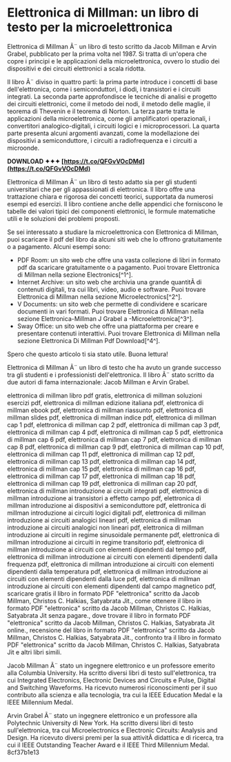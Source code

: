 
 
# Elettronica di Millman: un libro di testo per la microelettronica
 
Elettronica di Millman Ã¨ un libro di testo scritto da Jacob Millman e Arvin Grabel, pubblicato per la prima volta nel 1987. Si tratta di un'opera che copre i principi e le applicazioni della microelettronica, ovvero lo studio dei dispositivi e dei circuiti elettronici a scala ridotta.
 
Il libro Ã¨ diviso in quattro parti: la prima parte introduce i concetti di base dell'elettronica, come i semiconduttori, i diodi, i transistori e i circuiti integrati. La seconda parte approfondisce le tecniche di analisi e progetto dei circuiti elettronici, come il metodo dei nodi, il metodo delle maglie, il teorema di Thevenin e il teorema di Norton. La terza parte tratta le applicazioni della microelettronica, come gli amplificatori operazionali, i convertitori analogico-digitali, i circuiti logici e i microprocessori. La quarta parte presenta alcuni argomenti avanzati, come la modellazione dei dispositivi a semiconduttore, i circuiti a radiofrequenza e i circuiti a microonde.
 
**DOWNLOAD ✦✦✦ [https://t.co/QFGvVOcDMd](https://t.co/QFGvVOcDMd)**


 
Elettronica di Millman Ã¨ un libro di testo adatto sia per gli studenti universitari che per gli appassionati di elettronica. Il libro offre una trattazione chiara e rigorosa dei concetti teorici, supportata da numerosi esempi ed esercizi. Il libro contiene anche delle appendici che forniscono le tabelle dei valori tipici dei componenti elettronici, le formule matematiche utili e le soluzioni dei problemi proposti.
 
Se sei interessato a studiare la microelettronica con Elettronica di Millman, puoi scaricare il pdf del libro da alcuni siti web che lo offrono gratuitamente o a pagamento. Alcuni esempi sono:
 
- PDF Room: un sito web che offre una vasta collezione di libri in formato pdf da scaricare gratuitamente o a pagamento. Puoi trovare Elettronica di Millman nella sezione Electronics[^1^].
- Internet Archive: un sito web che archivia una grande quantitÃ  di contenuti digitali, tra cui libri, video, audio e software. Puoi trovare Elettronica di Millman nella sezione Microelectronics[^2^].
- V Documents: un sito web che permette di condividere e scaricare documenti in vari formati. Puoi trovare Elettronica di Millman nella sezione Elettronica-Millman J Grabel a -Microelettronica[^3^].
- Sway Office: un sito web che offre una piattaforma per creare e presentare contenuti interattivi. Puoi trovare Elettronica di Millman nella sezione Elettronica Di Millman Pdf Download[^4^].

Spero che questo articolo ti sia stato utile. Buona lettura!
  
Elettronica di Millman Ã¨ un libro di testo che ha avuto un grande successo tra gli studenti e i professionisti dell'elettronica. Il libro Ã¨ stato scritto da due autori di fama internazionale: Jacob Millman e Arvin Grabel.
 
elettronica di millman libro pdf gratis,  elettronica di millman soluzioni esercizi pdf,  elettronica di millman edizione italiana pdf,  elettronica di millman ebook pdf,  elettronica di millman riassunto pdf,  elettronica di millman slides pdf,  elettronica di millman indice pdf,  elettronica di millman cap 1 pdf,  elettronica di millman cap 2 pdf,  elettronica di millman cap 3 pdf,  elettronica di millman cap 4 pdf,  elettronica di millman cap 5 pdf,  elettronica di millman cap 6 pdf,  elettronica di millman cap 7 pdf,  elettronica di millman cap 8 pdf,  elettronica di millman cap 9 pdf,  elettronica di millman cap 10 pdf,  elettronica di millman cap 11 pdf,  elettronica di millman cap 12 pdf,  elettronica di millman cap 13 pdf,  elettronica di millman cap 14 pdf,  elettronica di millman cap 15 pdf,  elettronica di millman cap 16 pdf,  elettronica di millman cap 17 pdf,  elettronica di millman cap 18 pdf,  elettronica di millman cap 19 pdf,  elettronica di millman cap 20 pdf,  elettronica di millman introduzione ai circuiti integrati pdf,  elettronica di millman introduzione ai transistori a effetto campo pdf,  elettronica di millman introduzione ai dispositivi a semiconduttore pdf,  elettronica di millman introduzione ai circuiti logici digitali pdf,  elettronica di millman introduzione ai circuiti analogici lineari pdf,  elettronica di millman introduzione ai circuiti analogici non lineari pdf,  elettronica di millman introduzione ai circuiti in regime sinusoidale permanente pdf,  elettronica di millman introduzione ai circuiti in regime transitorio pdf,  elettronica di millman introduzione ai circuiti con elementi dipendenti dal tempo pdf,  elettronica di millman introduzione ai circuiti con elementi dipendenti dalla frequenza pdf,  elettronica di millman introduzione ai circuiti con elementi dipendenti dalla temperatura pdf,  elettronica di millman introduzione ai circuiti con elementi dipendenti dalla luce pdf,  elettronica di millman introduzione ai circuiti con elementi dipendenti dal campo magnetico pdf,  scaricare gratis il libro in formato PDF "elettronica" scritto da Jacob Millman, Christos C. Halkias, Satyabrata Jit.,  come ottenere il libro in formato PDF "elettronica" scritto da Jacob Millman, Christos C. Halkias, Satyabrata Jit senza pagare.,  dove trovare il libro in formato PDF "elettronica" scritto da Jacob Millman, Christos C. Halkias, Satyabrata Jit online.,  recensione del libro in formato PDF "elettronica" scritto da Jacob Millman, Christos C. Halkias, Satyabrata Jit.,  confronto tra il libro in formato PDF "elettronica" scritto da Jacob Millman, Christos C. Halkias, Satyabrata Jit e altri libri simili.
 
Jacob Millman Ã¨ stato un ingegnere elettronico e un professore emerito alla Columbia University. Ha scritto diversi libri di testo sull'elettronica, tra cui Integrated Electronics, Electronic Devices and Circuits e Pulse, Digital and Switching Waveforms. Ha ricevuto numerosi riconoscimenti per il suo contributo alla scienza e alla tecnologia, tra cui la IEEE Education Medal e la IEEE Millennium Medal.
 
Arvin Grabel Ã¨ stato un ingegnere elettronico e un professore alla Polytechnic University di New York. Ha scritto diversi libri di testo sull'elettronica, tra cui Microelectronics e Electronic Circuits: Analysis and Design. Ha ricevuto diversi premi per la sua attivitÃ  didattica e di ricerca, tra cui il IEEE Outstanding Teacher Award e il IEEE Third Millennium Medal.
 8cf37b1e13
 
